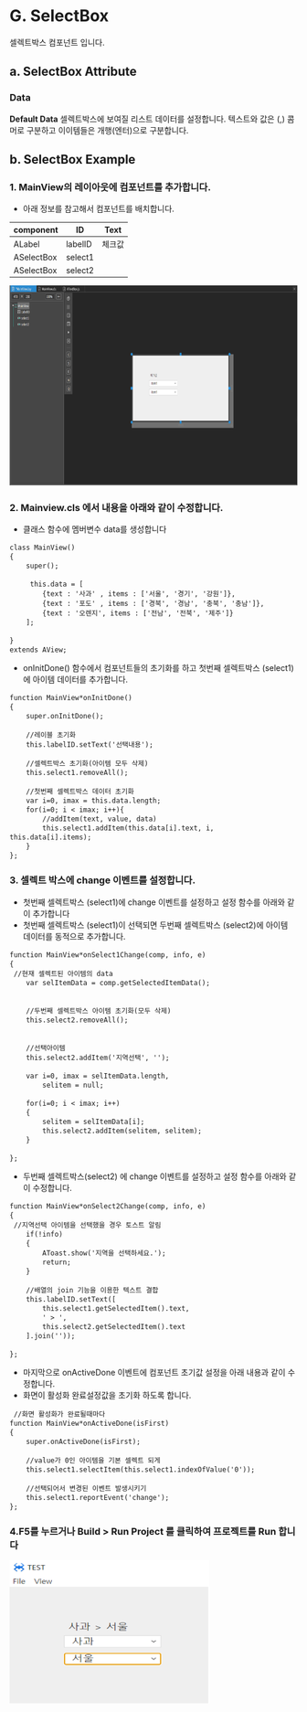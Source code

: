
#  G. SelectBox
셀렉트박스 컴포넌트 입니다.
## a. SelectBox Attribute
### **Data**<br>
**Default Data** 셀렉트박스에 보여질 리스트 데이터를 설정합니다. 텍스트와 값은 (,) 콤머로 구분하고 이이템들은 개행(엔터)으로 구분합니다.

## b. SelectBox Example

### 1. MainView의 레이아웃에 컴포넌트를 추가합니다.<br>
 
* 아래 정보를 참고해서 컴포넌트를 배치합니다. 

|component|ID|Text|
|------|---|---|
|ALabel|labelID|체크값|
|ASelectBox|select1||
|ASelectBox|select2||

<img src="./img/selectbox1.png" height="350px" width="700px"><br>


### 2. Mainview.cls 에서 내용을 아래와 같이 수정합니다.

* 클래스 함수에 멤버변수 data를 생성합니다

```
class MainView()
{
	super();
	
	 this.data = [ 
        {text : '사과' , items : ['서울', '경기', '강원']}, 
        {text : '포도' , items : ['경북', '경남', '충북', '충남']}, 
        {text : '오렌지', items : ['전남', '전북', '제주']} 
    ];    

}
extends AView;
```

* onInitDone() 함수에서 컴포넌트들의 초기화를 하고 첫번째 셀렉트박스 (select1)에 아이템 데이터를 추가합니다.
```
function MainView*onInitDone()
{
	super.onInitDone();
	
	//레이블 초기화 
    this.labelID.setText('선택내용'); 

    //셀렉트박스 초기화(아이템 모두 삭제) 
    this.select1.removeAll();     

    //첫번째 셀렉트박스 데이터 초기화     
    var i=0, imax = this.data.length; 
    for(i=0; i < imax; i++){ 
        //addItem(text, value, data)     
        this.select1.addItem(this.data[i].text, i, this.data[i].items); 
    } 
};
```
### 3. 셀렉트 박스에 change 이벤트를 설정합니다. 
* 첫번째 셀렉트박스 (select1)에 change 이벤트를 설정하고 설정 함수를 아래와 같이 추가합니다<br>
* 첫번째 셀렉트박스 (select1)이 선택되면 두번째 셀렉트박스 (select2)에 아이템 데이터를 동적으로 추가합니다.

```
function MainView*onSelect1Change(comp, info, e)
{
 //현재 셀렉트된 아이템의 data
    var selItemData = comp.getSelectedItemData();


    //두번째 셀렉트박스 아이템 초기화(모두 삭제)
    this.select2.removeAll(); 


    //선택아이템
    this.select2.addItem('지역선택', '');

    var i=0, imax = selItemData.length, 
        selitem = null;

    for(i=0; i < imax; i++)
    {
        selitem = selItemData[i];
        this.select2.addItem(selitem, selitem);
    }

};
```
* 두번째 셀렉트박스(select2) 에 change 이벤트를 설정하고 설정 함수를 아래와 같이 수정합니다.
```
function MainView*onSelect2Change(comp, info, e)
{
 //지역선택 아이템을 선택했을 경우 토스트 알림
    if(!info)
    {
        AToast.show('지역을 선택하세요.');
        return;
    }

    //배열의 join 기능을 이용한 텍스트 결합
    this.labelID.setText([
        this.select1.getSelectedItem().text,
        ' > ',
        this.select2.getSelectedItem().text
    ].join(''));

};

```

* 마지막으로 onActiveDone 이벤트에 컴포넌트 초기값 설정을 아래 내용과 같이 수정합니다.<br>
* 화면이 활성화 완료설정값을 초기화 하도록 합니다.

```
 //화면 활성화가 완료될때마다 
function MainView*onActiveDone(isFirst)
{
	super.onActiveDone(isFirst);
	
    //value가 0인 아이템을 기본 셀렉트 되게 
    this.select1.selectItem(this.select1.indexOfValue('0'));     

    //선택되어서 변경된 이벤트 발생시키기 
    this.select1.reportEvent('change'); 
};
```

### 4.F5를 누르거나 Build > Run Project 를 클릭하여 프로젝트를 Run 합니다


<img src="./img/selectbox2.png" height="250px" width="350px"><br>